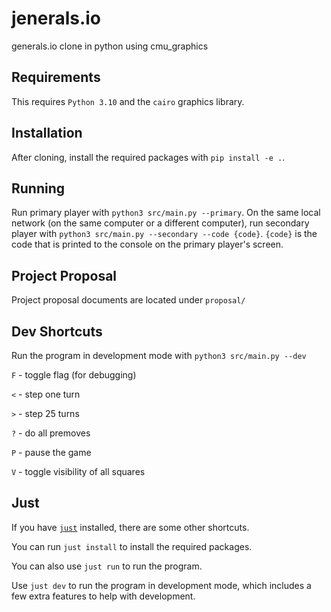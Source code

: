 # jenerals.io

generals.io clone in python using cmu_graphics

## Requirements

This requires `Python 3.10` and the `cairo` graphics library.

## Installation

After cloning, install the required packages with `pip install -e .`.

## Running

Run primary player with `python3 src/main.py --primary`. On the same local network (on the same computer or a different computer), run secondary player with `python3 src/main.py --secondary --code {code}`. `{code}` is the code that is printed to the console on the primary player's screen.

## Project Proposal

Project proposal documents are located under `proposal/`

## Dev Shortcuts

Run the program in development mode with `python3 src/main.py --dev`

`F` - toggle flag (for debugging)

`<` - step one turn

`>` - step 25 turns

`?` - do all premoves

`P` - pause the game

`V` - toggle visibility of all squares

## Just

If you have [`just`](https://github.com/casey/just) installed, there are some other shortcuts.

You can run `just install` to install the required packages.

You can also use `just run` to run the program.

Use `just dev` to run the program in development mode, which includes a few extra features to help with development.
